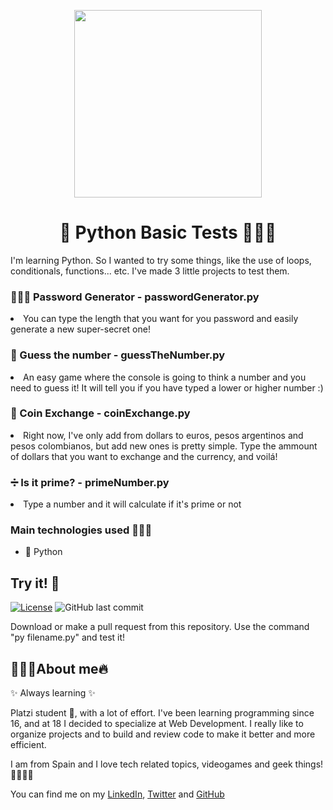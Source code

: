 <p align="center"><img width="300px" src="https://upload.wikimedia.org/wikipedia/commons/thumb/c/c3/Python-logo-notext.svg/2048px-Python-logo-notext.svg.png"></p>
<h1 align="center">🐍 Python Basic Tests 👨🏻‍💻</h1>
<p>I'm learning Python. So I wanted to try some things, like the use of loops, conditionals, functions... etc. I've made 3 little projects to test them.</p>

<h3>👩🏻‍✈️ Password Generator - passwordGenerator.py</h3>
<li>You can type the length that you want for you password and easily generate a new super-secret one!</li>

<h3>🔮 Guess the number - guessTheNumber.py</h3>
<li>An easy game where the console is going to think a number and you need to guess it! It will tell you if you have typed a lower or higher number :)</li>

<h3>💱 Coin Exchange - coinExchange.py</h3>
<li>Right now, I've only add from dollars to euros, pesos argentinos and pesos colombianos, but add new ones is pretty simple. Type the ammount of dollars that you want to exchange and the currency, and voilá!</li>

<h3>➗ Is it prime? - primeNumber.py</h3>
<li>Type a number and it will calculate if it's prime or not</li>

<h3>Main technologies used 👷🏻‍♂️</h3>
<ul>
  <li>🐍 Python</li>
</ul>

<h2>Try it! 🧾</h2>

[![License](https://img.shields.io/github/license/David-H-Afonso/vuedex?color=blue)](./LICENSE)
![GitHub last commit](https://img.shields.io/github/last-commit/David-H-Afonso/vuedex)

<p> Download or make a pull request from this repository. Use the command "py filename.py" and test it! </p>

<h2>👨🏻‍💻About me🔥</h2>
<p>✨ Always learning ✨</p>

<p>Platzi student 📕, with a lot of effort. I've been learning programming since 16, and at 18 I decided to specialize at Web Development. I really like to organize projects and to build and review code to make it better and more efficient.</p>

<p>I am from Spain and I love tech related topics, videogames and geek things! 🚀✨👨‍💻</p>

<p>You can find me on my <a href="https://www.linkedin.com/in/david-hormiga-afonso/" target="_blank">LinkedIn</a>, <a href="https://twitter.com/home" target="_blank">Twitter</a> and <a href="https://github.com/David-H-Afonso" target="_blank">GitHub</a></p>
